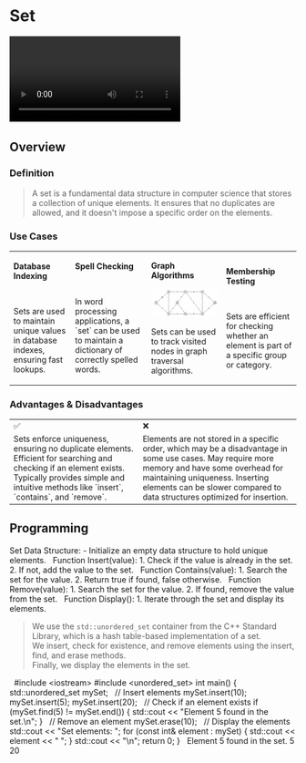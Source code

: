 # Set

<video src="https://youtu.be/SvvvGT3qD1Y?feature=shared" preview-src="set_image.png"></video>



## Overview



### Definition

> A set is a fundamental data structure in computer science that stores a collection of unique elements. It ensures that no duplicates are allowed, and it doesn't impose a specific order on the elements.



### Use Cases

<table>
<tr>
<td>
<p><b>Database Indexing</b></p>
<img src="https://cdn-media-1.freecodecamp.org/images/0eg06hWYJWhXPt1QNuaDlETYrmnSKAo6Nf44" alt="">
<p>Sets are used to maintain unique values in database indexes, ensuring fast lookups.</p>
</td>
<td>
<p><b>Spell Checking</b></p>
<img src="https://helpcenter.onlyoffice.com/OfficeWeb/apps/documenteditor/main/resources/help/en/images/spellchecking.png" alt="">
<p>In word processing applications, a `set` can be used to maintain a dictionary of correctly spelled words.</p>
</td>
<td>
<p><b>Graph Algorithms</b></p>
<img src="https://raw.githubusercontent.com/kdn251/interviews/master/images/dijkstra.gif" alt="">
<p>Sets can be used to track visited nodes in graph traversal algorithms.</p>
</td>
<td>
<p><b>Membership Testing</b></p>
<img src="https://www.researchgate.net/profile/Vassilios-Vassilakis/publication/318440316/figure/fig3/AS:608741581934592@1522146711030/Illustrating-the-false-positives-during-a-membership-test.png" alt="">
<p>Sets are efficient for checking whether an element is part of a specific group or category.</p>
</td>
</tr>
</table>



### Advantages & Disadvantages

<table>
    <tr>
    <td>✅</td><td>❌</td>
    </tr>
    <tr>
    <td>
    <deflist collapsible="true">
    <def title="Uniqueness" collapsible="true" default-state="collapsed">
    Sets enforce uniqueness, ensuring no duplicate elements.
    </def>
    <def title="Fast Lookup" collapsible="true" default-state="collapsed">
    Efficient for searching and checking if an element exists.
    </def>
    <def title="Simple Interface" collapsible="true" default-state="collapsed">
    Typically provides simple and intuitive methods like `insert`, `contains`, and `remove`.
    </def>
    </deflist>
    </td>
    <td>
    <deflist collapsible="true">
    <def title="No Ordering" collapsible="true" default-state="collapsed">
    Elements are not stored in a specific order, which may be a disadvantage in some use cases.
    </def>
    <def title="Overhead" collapsible="true" default-state="collapsed">
    May require more memory and have some overhead for maintaining uniqueness.
    </def>
    <def title="Slower Insertions" collapsible="true" default-state="collapsed">
    Inserting elements can be slower compared to data structures optimized for insertion.
    </def>
    </deflist>
    </td>
    </tr>
</table>



## Programming

<tabs>
<tab title="Pseudo-implementation">
<code-block lang="plain text">
Set Data Structure:
- Initialize an empty data structure to hold unique elements.
&nbsp;
Function Insert(value):
1. Check if the value is already in the set. 
2. If not, add the value to the set.
&nbsp;
Function Contains(value):
1. Search the set for the value.
2. Return true if found, false otherwise.
&nbsp;
Function Remove(value):
1. Search the set for the value.
2. If found, remove the value from the set.
&nbsp;
Function Display():
1. Iterate through the set and display its elements.
</code-block>
</tab>
<tab title="Code-implementation">
<blockquote>
We use the <code>std::unordered_set</code> container from the C++ Standard Library, which is a hash 
table-based implementation of a set.<br/>
We insert, check for existence, and remove elements using the insert, find, and erase methods.<br/>
Finally, we display the elements in the set.</blockquote>
&nbsp;
<code-block lang="c++">
#include &lt;iostream>
#include &lt;unordered_set>
int main() {
    std::unordered_set<int> mySet;
&nbsp;
    // Insert elements
    mySet.insert(10);
    mySet.insert(5);
    mySet.insert(20);
&nbsp;
    // Check if an element exists
    if (mySet.find(5) != mySet.end()) {
        std::cout << "Element 5 found in the set.\n";
    }
&nbsp;
    // Remove an element
    mySet.erase(10);
&nbsp;
    // Display the elements
    std::cout << "Set elements: ";
    for (const int& element : mySet) {
        std::cout << element << " ";
    }
    std::cout << "\n";
    return 0;
}
</code-block>
&nbsp;
<code-block>
Element 5 found in the set.
5 20
</code-block>
</tab>
</tabs>




[//]: # (### Average-Time Complexity)

[//]: # ()
[//]: # (`````````` {div} full-width)

[//]: # ()
[//]: # (`````````  {card})

[//]: # (The time complexity of fundamental operations in a set data structure depends on the specific implementation. There are typically two common implementations: one based on hash tables and another based on balanced binary search trees. I'll provide an overview of the time complexity for these common operations in each type of implementation...)

[//]: # ()
[//]: # (`````` {list-table})

[//]: # ()
[//]: # (* - )

[//]: # (  - Insertion<br>`insert`)

[//]: # (  - Deletion<br>`erase`)

[//]: # (  - Search<br>`find` || `contains`)

[//]: # (* - Hash Table-Based Set<br>`std::unordered_set`)

[//]: # (  - $O&#40;1&#41;$)

[//]: # (  - $O&#40;1&#41;$)

[//]: # (  - $O&#40;1&#41;$)

[//]: # (* - Balanced BST-Based Set<br>`std::set`)

[//]: # (  - $O&#40;log\ n&#41;$)

[//]: # (  - $O&#40;log\ n&#41;$)

[//]: # (  - $O&#40;log\ n&#41;$)

[//]: # ()
[//]: # (``````)

[//]: # (`````````)

[//]: # (``````````)